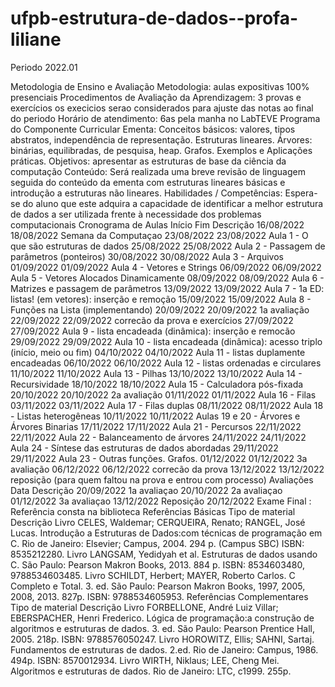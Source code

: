# ufpb-estrutura-de-dados--profa-liliane
Periodo 2022.01

Metodologia de Ensino e Avaliação
Metodologia:	aulas expositivas 100% presenciais
Procedimentos de Avaliação da Aprendizagem:	3 provas e exercícios os execicios serao considerados para ajuste das notas ao final do periodo
Horário de atendimento:	6as pela manha no LabTEVE
Programa do Componente Curricular
Ementa:	Conceitos básicos: valores, tipos abstratos, independência de representação. Estruturas lineares. Árvores: binárias, equilibradas, de pesquisa, heap. Grafos. Exemplos e Aplicações práticas.
Objetivos:	apresentar as estruturas de base da ciência da computação
Conteúdo:	Será realizada uma breve revisão de linguagem seguida do conteúdo da ementa com estruturas lineares básicas e introdução a estruturas não lineares.
Habilidades / Competências:	Espera-se do aluno que este adquira a capacidade de identificar a melhor estrutura de dados a ser utilizada frente à necessidade dos problemas computacionais
Cronograma de Aulas
Início
Fim
Descrição
16/08/2022
18/08/2022
Semana da Computaçao
23/08/2022
23/08/2022
Aula 1 - O que são estruturas de dados
25/08/2022
25/08/2022
Aula 2 - Passagem de parâmetros (ponteiros)
30/08/2022
30/08/2022
Aula 3 - Arquivos
01/09/2022
01/09/2022
Aula 4 - Vetores e Strings
06/09/2022
06/09/2022
Aula 5 - Vetores Alocados Dinamicamente
08/09/2022
08/09/2022
Aula 6 - Matrizes e passagem de parâmetros
13/09/2022
13/09/2022
Aula 7 - 1a ED: listas! (em vetores): inserção e remoção
15/09/2022
15/09/2022
Aula 8 - Funções na Lista (implementando)
20/09/2022
20/09/2022
1a avaliação
22/09/2022
22/09/2022
correcão da prova e exercícios
27/09/2022
27/09/2022
Aula 9 - lista encadeada (dinâmica): inserção e remocão
29/09/2022
29/09/2022
Aula 10 - lista encadeada (dinâmica): acesso triplo (início, meio ou fim)
04/10/2022
04/10/2022
Aula 11 - listas duplamente encadeadas
06/10/2022
06/10/2022
Aula 12 - listas ordenadas e circulares
11/10/2022
11/10/2022
Aula 13 - Pilhas
13/10/2022
13/10/2022
Aula 14 - Recursividade
18/10/2022
18/10/2022
Aula 15 - Calculadora pós-fixada
20/10/2022
20/10/2022
2a avaliação
01/11/2022
01/11/2022
Aula 16 - Filas
03/11/2022
03/11/2022
Aula 17 - Filas duplas
08/11/2022
08/11/2022
Aula 18 - Listas heterogêneas
10/11/2022
10/11/2022
Aulas 19 e 20 - Árvores e Árvores Binarias
17/11/2022
17/11/2022
Aula 21 - Percursos
22/11/2022
22/11/2022
Aula 22 - Balanceamento de árvores
24/11/2022
24/11/2022
Aula 24 - Síntese das estruturas de dados abordadas
29/11/2022
29/11/2022
Aula 23 - Outras funções. Grafos.
01/12/2022
01/12/2022
3a avaliação
06/12/2022
06/12/2022
correcão da prova
13/12/2022
13/12/2022
reposição (para quem faltou na prova e entrou com processo)
Avaliações
Data	Descrição
20/09/2022	1a avaliaçao
20/10/2022	2a avaliaçao
01/12/2022	3a avaliaçao
13/12/2022	Reposição
20/12/2022	Exame Final
: Referência consta na biblioteca
Referências Básicas
Tipo de material	Descrição
Livro	CELES, Waldemar; CERQUEIRA, Renato; RANGEL, José Lucas. Introdução a Estruturas de Dados:com técnicas de programação em C. Rio de Janeiro: Elsevier; Campus, 2004. 294 p. (Campus SBC) ISBN: 8535212280.
Livro	LANGSAM, Yedidyah et al. Estruturas de dados usando C. São Paulo: Pearson Makron Books, 2013. 884 p. ISBN: 8534603480, 9788534603485.
Livro	SCHILDT, Herbert; MAYER, Roberto Carlos. C Completo e Total. 3. ed. São Paulo: Pearson Makron Books, 1997, 2005, 2008, 2013. 827p. ISBN: 9788534605953.
Referências Complementares
Tipo de material	Descrição
Livro	FORBELLONE, André Luiz Villar; EBERSPACHER, Henri Frederico. Lógica de programação:a construção de algoritmos e estruturas de dados. 3. ed. São Paulo: Pearson Prentice Hall, 2005. 218p. ISBN: 9788576050247.
Livro	HOROWITZ, Ellis; SAHNI, Sartaj. Fundamentos de estruturas de dados. 2.ed. Rio de Janeiro: Campus, 1986. 494p. ISBN: 8570012934.
Livro	WIRTH, Niklaus; LEE, Cheng Mei. Algoritmos e estruturas de dados. Rio de Janeiro: LTC, c1999. 255p.
